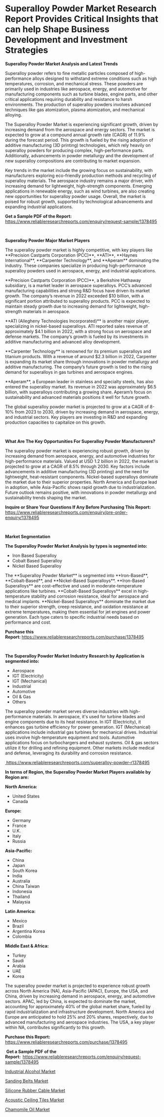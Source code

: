 <p><h1>Superalloy Powder Market Research Report Provides Critical Insights that can help Shape Business Development and Investment Strategies</h1></p><p><strong>Superalloy Powder Market Analysis and Latest Trends</strong></p>
<p><p>Superalloy powder refers to fine metallic particles composed of high-performance alloys designed to withstand extreme conditions such as high temperatures, corrosion, and mechanical stress. These powders are primarily used in industries like aerospace, energy, and automotive for manufacturing components such as turbine blades, engine parts, and other critical applications requiring durability and resistance to harsh environments. The production of superalloy powders involves advanced techniques like gas atomization, plasma atomization, and mechanical alloying.</p><p>The Superalloy Powder Market is experiencing significant growth, driven by increasing demand from the aerospace and energy sectors. The market is expected to grow at a compound annual growth rate (CAGR) of 11.9% during the forecast period. This growth is fueled by the rising adoption of additive manufacturing (3D printing) technologies, which rely heavily on superalloy powders for producing complex, high-performance parts. Additionally, advancements in powder metallurgy and the development of new superalloy compositions are contributing to market expansion.</p><p>Key trends in the market include the growing focus on sustainability, with manufacturers exploring eco-friendly production methods and recycling of superalloy materials. The aerospace industry remains a major driver, with increasing demand for lightweight, high-strength components. Emerging applications in renewable energy, such as wind turbines, are also creating new opportunities for superalloy powder usage. Overall, the market is poised for robust growth, supported by technological advancements and expanding industrial applications.</p></p>
<p><strong>Get a Sample PDF of the Report:&nbsp;</strong> <a href="https://www.reliableresearchreports.com/enquiry/request-sample/1378495?utm_campaign=123&utm_medium=2&utm_source=Github&utm_content=ia&utm_term=25012025&utm_id=superalloy-powder">https://www.reliableresearchreports.com/enquiry/request-sample/1378495</a></p>
<p>&nbsp;</p>
<p><strong>Superalloy Powder Major Market Players</strong></p>
<p><p>The superalloy powder market is highly competitive, with key players like **Precision Castparts Corporation (PCC)**, **ATI**, **Haynes International**, **Carpenter Technology**, and **Aperam** dominating the industry. These companies specialize in producing high-performance superalloy powders used in aerospace, energy, and industrial applications.</p><p>**Precision Castparts Corporation (PCC)**, a Berkshire Hathaway subsidiary, is a market leader in aerospace superalloys. PCC’s advanced manufacturing capabilities and strong R&D focus have driven its market growth. The company’s revenue in 2022 exceeded $10 billion, with a significant portion attributed to superalloy products. PCC is expected to maintain steady growth due to increasing demand for lightweight, high-strength materials in aerospace.</p><p>**ATI (Allegheny Technologies Incorporated)** is another major player, specializing in nickel-based superalloys. ATI reported sales revenue of approximately $4.1 billion in 2022, with a strong focus on aerospace and defense markets. The company’s growth is fueled by its investments in additive manufacturing and advanced alloy development.</p><p>**Carpenter Technology** is renowned for its premium superalloys and titanium products. With a revenue of around $2.3 billion in 2022, Carpenter is expanding its market share through innovations in powder metallurgy and additive manufacturing. The company’s future growth is tied to the rising demand for superalloys in gas turbines and aerospace engines.</p><p>**Aperam**, a European leader in stainless and specialty steels, has also entered the superalloy market. Its revenue in 2022 was approximately $6.5 billion, with superalloys contributing a growing share. Aperam’s focus on sustainability and advanced materials positions it well for future growth.</p><p>The global superalloy powder market is projected to grow at a CAGR of 8-10% from 2023 to 2030, driven by increasing demand in aerospace, energy, and industrial sectors. Key players are investing in R&D and expanding production capacities to capitalize on this growth.</p></p>
<p>&nbsp;</p>
<p><strong>What Are The Key Opportunities For Superalloy Powder Manufacturers?</strong></p>
<p><p>The superalloy powder market is experiencing robust growth, driven by increasing demand from aerospace, energy, and automotive industries for high-performance materials. Valued at USD 1.2 billion in 2022, the market is projected to grow at a CAGR of 8.5% through 2030. Key factors include advancements in additive manufacturing (3D printing) and the need for lightweight, heat-resistant components. Nickel-based superalloys dominate the market due to their superior properties. North America and Europe lead in adoption, while Asia-Pacific shows rapid growth due to industrialization. Future outlook remains positive, with innovations in powder metallurgy and sustainability trends shaping the market.</p></p>
<p><strong>Inquire or Share Your Questions If Any Before Purchasing This Report:</strong> <a href="https://www.reliableresearchreports.com/enquiry/pre-order-enquiry/1378495?utm_campaign=123&utm_medium=2&utm_source=Github&utm_content=ia&utm_term=25012025&utm_id=superalloy-powder">https://www.reliableresearchreports.com/enquiry/pre-order-enquiry/1378495</a></p>
<p>&nbsp;</p>
<p><strong>Market Segmentation</strong></p>
<p><strong>The Superalloy Powder Market Analysis by types is segmented into:</strong></p>
<p><ul><li>Iron Based Superalloy</li><li>Cobalt Based Superalloy</li><li>Nickel Based Superalloy</li></ul></p>
<p><p>The **Superalloy Powder Market** is segmented into **Iron-Based**, **Cobalt-Based**, and **Nickel-Based Superalloys**. **Iron-Based Superalloys** are cost-effective and used in moderate-temperature applications like turbines. **Cobalt-Based Superalloys** excel in high-temperature stability and corrosion resistance, ideal for aerospace and medical implants. **Nickel-Based Superalloys** dominate the market due to their superior strength, creep resistance, and oxidation resistance at extreme temperatures, making them essential for jet engines and power generation. Each type caters to specific industrial needs based on performance and cost.</p></p>
<p><strong>Purchase this Report:&nbsp;</strong><a href="https://www.reliableresearchreports.com/purchase/1378495?utm_campaign=123&utm_medium=2&utm_source=Github&utm_content=ia&utm_term=25012025&utm_id=superalloy-powder">https://www.reliableresearchreports.com/purchase/1378495</a></p>
<p>&nbsp;</p>
<p><strong>The Superalloy Powder Market Industry Research by Application is segmented into:</strong></p>
<p><ul><li>Aerospace</li><li>IGT (Electricity)</li><li>IGT (Mechanical)</li><li>Industrial</li><li>Automotive</li><li>Oil & Gas</li><li>Others</li></ul></p>
<p><p>The superalloy powder market serves diverse industries with high-performance materials. In aerospace, it's used for turbine blades and engine components due to its heat resistance. In IGT (Electricity), it enhances gas turbine efficiency for power generation. IGT (Mechanical) applications include industrial gas turbines for mechanical drives. Industrial uses involve high-temperature equipment and tools. Automotive applications focus on turbochargers and exhaust systems. Oil & gas sectors utilize it for drilling and refining equipment. Other markets include medical and defense, leveraging its durability and corrosion resistance.</p></p>
<p><a href="https://www.reliableresearchreports.com/superalloy-powder-r1378495?utm_campaign=123&utm_medium=2&utm_source=Github&utm_content=ia&utm_term=25012025&utm_id=superalloy-powder">&nbsp;https://www.reliableresearchreports.com/superalloy-powder-r1378495</a></p>
<p><strong>In terms of Region, the Superalloy Powder Market Players available by Region are:</strong></p>
<p>
    <p> <strong> North America: </strong>
        <ul>
            <li>United States</li>
            <li>Canada</li>
        </ul>
        </p> 
    <p> <strong> Europe: </strong>
        <ul>
            <li>Germany</li>
            <li>France</li>
            <li>U.K.</li>
            <li>Italy</li>
            <li>Russia</li>
        </ul>
        </p> 
    <p> <strong> Asia-Pacific: </strong>
        <ul>
            <li>China</li>
            <li>Japan</li>
            <li>South Korea</li>
            <li>India</li>
            <li>Australia</li>
            <li>China Taiwan</li>
            <li>Indonesia</li>
            <li>Thailand</li>
            <li>Malaysia</li>
        </ul>
        </p> 
    <p> <strong> Latin America: </strong>
        <ul>
            <li>Mexico</li>
            <li>Brazil</li>
            <li>Argentina Korea</li>
            <li>Colombia</li>
        </ul>
        </p> 
    <p> <strong> Middle East & Africa: </strong>
        <ul>
            <li>Turkey</li>
            <li>Saudi</li>
            <li>Arabia</li>
            <li>UAE</li>
            <li>Korea</li>
        </ul>
    </p>
    </p>
<p><p>The superalloy powder market is projected to experience robust growth across North America (NA), Asia-Pacific (APAC), Europe, the USA, and China, driven by increasing demand in aerospace, energy, and automotive sectors. APAC, led by China, is expected to dominate the market, accounting for approximately 40% of the global market share, fueled by rapid industrialization and infrastructure development. North America and Europe are anticipated to hold 25% and 20% shares, respectively, due to advanced manufacturing and aerospace industries. The USA, a key player within NA, contributes significantly to this growth.</p></p>
<p><strong>Purchase this Report: </strong><a href="https://www.reliableresearchreports.com/purchase/1378495?utm_campaign=123&utm_medium=2&utm_source=Github&utm_content=ia&utm_term=25012025&utm_id=superalloy-powder">https://www.reliableresearchreports.com/purchase/1378495</a></p>
<p>&nbsp;<strong>Get a Sample PDF of the Report:&nbsp;&nbsp;</strong><a href="https://www.reliableresearchreports.com/enquiry/request-sample/1378495?utm_campaign=123&utm_medium=2&utm_source=Github&utm_content=ia&utm_term=25012025&utm_id=superalloy-powder">https://www.reliableresearchreports.com/enquiry/request-sample/1378495</a></p>
<p><strong></strong></p>
<p><p><a href="https://github.com/petbigbeepjn/Market-Research-Report-List-1/blob/main/industrial-alcohol-market.md?utm_campaign=123&utm_medium=2&utm_source=Github&utm_content=ia&utm_term=25012025&utm_id=superalloy-powder">Industrial Alcohol Market</a></p><p><a href="https://github.com/risingtrista99259/Market-Research-Report-List-1/blob/main/sanding-belts-market.md?utm_campaign=123&utm_medium=2&utm_source=Github&utm_content=ia&utm_term=25012025&utm_id=superalloy-powder">Sanding Belts Market</a></p><p><a href="https://github.com/dmitriyvo6rog/Market-Research-Report-List-1/blob/main/silicone-rubber-cable-market.md?utm_campaign=123&utm_medium=2&utm_source=Github&utm_content=ia&utm_term=25012025&utm_id=superalloy-powder">Silicone Rubber Cable Market</a></p><p><a href="https://github.com/birnbaumbulah0/Market-Research-Report-List-1/blob/main/acoustic-ceiling-tiles-market.md?utm_campaign=123&utm_medium=2&utm_source=Github&utm_content=ia&utm_term=25012025&utm_id=superalloy-powder">Acoustic Ceiling Tiles Market</a></p><p><a href="https://github.com/hartsockdonnette82/Market-Research-Report-List-1/blob/main/chamomile-oil-market.md?utm_campaign=123&utm_medium=2&utm_source=Github&utm_content=ia&utm_term=25012025&utm_id=superalloy-powder">Chamomile Oil Market</a></p></p>